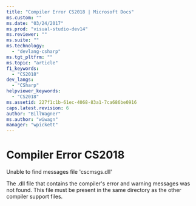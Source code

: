 ```yaml
---
title: "Compiler Error CS2018 | Microsoft Docs"
ms.custom: ""
ms.date: "03/24/2017"
ms.prod: "visual-studio-dev14"
ms.reviewer: ""
ms.suite: ""
ms.technology: 
  - "devlang-csharp"
ms.tgt_pltfrm: ""
ms.topic: "article"
f1_keywords: 
  - "CS2018"
dev_langs: 
  - "CSharp"
helpviewer_keywords: 
  - "CS2018"
ms.assetid: 227f1c1b-61ec-4068-83a1-7ca686be0916
caps.latest.revision: 6
author: "BillWagner"
ms.author: "wiwagn"
manager: "wpickett"
---
```

# Compiler Error CS2018
Unable to find messages file 'cscmsgs.dll'  
  
 The .dll file that contains the compiler's error and warning messages was not found. This file must be present in the same directory as the other compiler support files.